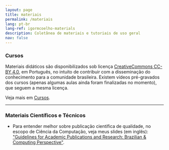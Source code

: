 ```yaml
---
layout: page
title: materiais
permalink: /materiais
lang: pt-br
lang-ref: igormcoelho-materials
description: Coletânea de materiais e tutoriais de uso geral
nav: false
---
```


### Cursos

Materiais didáticos são disponibilizados sob licença [CreativeCommons CC-BY 4.0](https://creativecommons.org/licenses/by/4.0/), em Português, no intuito de contribuir com a disseminação do conhecimento para a comunidade brasileira. 
Existem vídeos pré-gravados dos cursos (apenas algumas aulas ainda foram finalizadas no momento), que seguem a mesma licença. 

Veja mais em [Cursos](/cursos/).


-------

### Materiais Científicos e Técnicos

- Para entender melhor sobre publicação científica de qualidade, no escopo de Ciência da Computação, veja meus slides (em inglês): ["Guidelines for Academic Publications and Research: 
Brazilian & Computing Perspective"](https://docs.google.com/presentation/d/1sGWK1yevvdWYNclyf3RPzOyfs3bUbQX-NcOCMbe9sdU/edit?usp=sharing).
